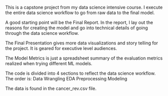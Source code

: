 This is a capstone project from my data science intensive course. I execute the entire data science workflow to go from raw data to the final model.

A good starting point will be the Final Report. In the report, I lay out the reasons for creating the model and go into technical details of going through the data science workflow.

The Final Presentation gives more data visualizations and story telling for the project. It is geared for executive level audiences.

The Model Metrics is just a spreadsheet summary of the evaluation metrics realized when trying different ML models.

The code is divided into 4 sections to reflect the data science workflow. The order is:
Data Wrangling
EDA
Preprocessing
Modeling

The data is found in the cancer_rev.csv file.
